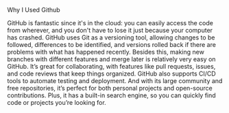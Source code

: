 Why I Used Github

GitHub is fantastic since it's in the cloud: you can easily access the code from wherever, and you don't have to lose it just because your computer has crashed. GitHub uses Git as a versioning tool, allowing changes to be followed, differences to be identified, and versions rolled back if there are problems with what has happened recently. Besides this, making new branches with different features and merge later is relatively very easy on GitHub. It’s great for collaborating, with features like pull requests, issues, and code reviews that keep things organized. GitHub also supports CI/CD tools to automate testing and deployment. And with its large community and free repositories, it’s perfect for both personal projects and open-source contributions. Plus, it has a built-in search engine, so you can quickly find code or projects you’re looking for.
